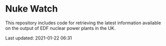 # Nuke Watch

This repository includes code for retrieving the latest information available on the output of EDF nuclear power plants in the UK.

Last updated: 2021-01-22 06:31